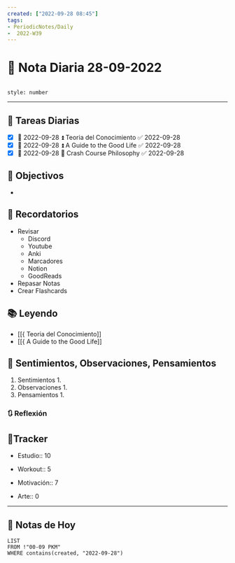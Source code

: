 ```yaml
---
created: ["2022-09-28 08:45"]
tags:
- PeriodicNotes/Daily
-  2022-W39
---
```


# 📅 Nota Diaria  28-09-2022
```toc

style: number

```

---
## 🔷 Tareas Diarias
- [x] 📅 2022-09-28 ⏫ Teoria del Conocimiento ✅ 2022-09-28
- [x] 📅 2022-09-28 ⏫ A Guide to the Good Life ✅ 2022-09-28
- [x] 📅 2022-09-28 🔽 Crash Course Philosophy ✅ 2022-09-28

## 🎯 Objectivos
- 
## 📕 Recordatorios
- Revisar
	- Discord
	- Youtube
	- Anki
	- Marcadores
	- Notion
	- GoodReads
- Repasar Notas
- Crear Flashcards

## 📚 Leyendo
- [[{ Teoria del Conocimiento]]
- [[{ A Guide to the Good Life]]
## 💬 Sentimientos, Observaciones, Pensamientos 
1. Sentimientos
	1. 
2. Observaciones
	1. 
3. Pensamientos
	1. 
### 🔃 Reflexión

## 🔷Tracker

- Estudio:: 10

- Workout:: 5

- Motivación:: 7

- Arte:: 0
---

## 📅 Notas de Hoy
```dataview
LIST 
FROM !"00-09 PKM" 
WHERE contains(created, "2022-09-28")
```